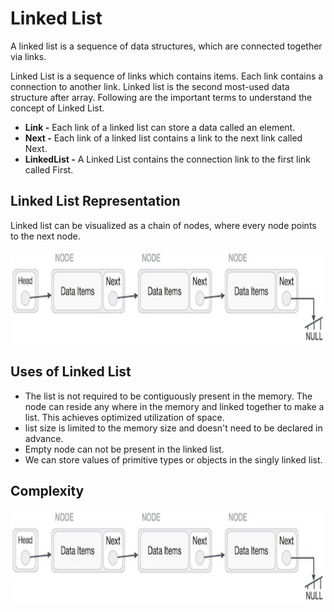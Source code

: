 # Linked List
A linked list is a sequence of data structures, which are connected together via links.

Linked List is a sequence of links which contains items. Each link contains a connection to another link. Linked list is the second most-used data structure after array. Following are the important terms to understand the concept of Linked List.


- **Link -** Each link of a linked list can store a data called an element.
- **Next -** Each link of a linked list contains a link to the next link called Next.
- **LinkedList -** A Linked List contains the connection link to the first link called First.

## Linked List Representation
Linked list can be visualized as a chain of nodes, where every node points to the next node.

<img src = "img/img01.jpg" height ="150" width = "530">

## Uses of Linked List
- The list is not required to be contiguously present in the memory. The node can reside any where in the memory and linked together to make a list. This achieves optimized utilization of space.
- list size is limited to the memory size and doesn't need to be declared in advance.
- Empty node can not be present in the linked list.
- We can store values of primitive types or objects in the singly linked list.

## Complexity

<img src = "img/img01.JPG" height ="150" width = "530">



